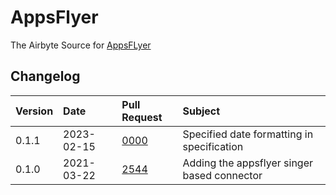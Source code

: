 # AppsFlyer

The Airbyte Source for [AppsFLyer](https://www.appsflyer.com/)

## Changelog

| Version | Date       | Pull Request                                           | Subject                                     |
| :------ | :--------- | :----------------------------------------------------- | :------------------------------------------ |
| 0.1.1   | 2023-02-15 | [0000](https://github.com/airbytehq/airbyte/pull/0000) | Specified date formatting in specification |
| 0.1.0   | 2021-03-22 | [2544](https://github.com/airbytehq/airbyte/pull/2544) | Adding the appsflyer singer based connector |
